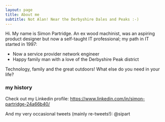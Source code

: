 ```yaml
---
layout: page
title: About me
subtitle: Not Alan! Near the Derbyshire Dales and Peaks :-)
---
```


Hi. My name is Simon Partridge. An ex wood machinist, was an aspiring product designer but now a self-taught IT professional; my path in IT started in 1997:

- Now a service provider network engineer
- Happy family man with a love of the Derbyshire Peak district

Technology, family and the great outdoors!
What else do you need in your life?

### my history
Check out my Linkedin profile:
https://www.linkedin.com/in/simon-partridge-24a66b40/

And my very occasional tweets (mainly re-tweets!): @sipart



